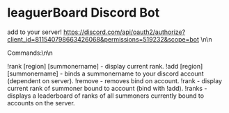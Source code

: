 # leaguerBoard Discord Bot

add to your server! https://discord.com/api/oauth2/authorize?client_id=811540798663426068&permissions=519232&scope=bot \n\n

Commands:\n\n

!rank [region] [summonername] - display current rank.
!add [region] [summonername] - binds a summonername to your discord account (dependent on server).
!remove - removes bind on account.
!rank - display current rank of summoner bound to account (bind with !add).
!ranks - displays a leaderboard of ranks of all summoners currently bound to accounts on the server.

